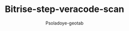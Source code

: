 ---
layout: post
repolink: "https://github.com/psoladoye-geotab/bitrise-step-veracode-scan"
title: "Bitrise-step-veracode-scan"
description: "add Veracode scanning to Bitrise CI."
author: "Psoladoye-geotab"
author-link: "https://github.com/psoladoye-geotab/"
content-type: "ci_cd"
repo: "github"
repo_title: "Bitrise-step-veracode-scan"
---